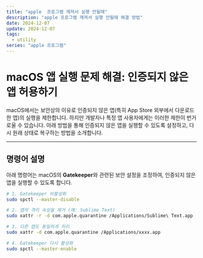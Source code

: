 ```yaml
---
title: "apple  프로그램 깨져서 실행 안될때"
description: "apple 프로그램 깨져서 실행 안될때 해결 방법"
date: 2024-12-07
update: 2024-12-07
tags:
  - utility
series: "apple 프로그램"
---
```

# macOS 앱 실행 문제 해결: 인증되지 않은 앱 허용하기

macOS에서는 보안상의 이유로 인증되지 않은 앱(특히 App Store 외부에서 다운로드한 앱)의 실행을 제한합니다. 하지만 개발자나 특정 앱 사용자에게는 이러한 제한이 번거로울 수 있습니다. 아래 방법을 통해 인증되지 않은 앱을 실행할 수 있도록 설정하고, 다시 원래 상태로 복구하는 방법을 소개합니다.

---

## **명령어 설명**

아래 명령어는 macOS의 **Gatekeeper**와 관련된 보안 설정을 조정하여, 인증되지 않은 앱을 실행할 수 있도록 합니다.

```bash
# 1. Gatekeeper 비활성화
sudo spctl --master-disable

# 2. 앱의 격리 속성을 제거 (예: Sublime Text)
sudo xattr -r -d com.apple.quarantine /Applications/Sublime\ Text.app

# 3. 다른 앱도 동일하게 처리
sudo xattr -d com.apple.quarantine /Applications/xxxx.app

# 4. Gatekeeper 다시 활성화
sudo spctl --master-enable

```
